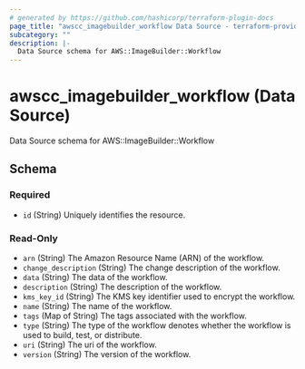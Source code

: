 ```yaml
---
# generated by https://github.com/hashicorp/terraform-plugin-docs
page_title: "awscc_imagebuilder_workflow Data Source - terraform-provider-awscc"
subcategory: ""
description: |-
  Data Source schema for AWS::ImageBuilder::Workflow
---
```


# awscc_imagebuilder_workflow (Data Source)

Data Source schema for AWS::ImageBuilder::Workflow



<!-- schema generated by tfplugindocs -->
## Schema

### Required

- `id` (String) Uniquely identifies the resource.

### Read-Only

- `arn` (String) The Amazon Resource Name (ARN) of the workflow.
- `change_description` (String) The change description of the workflow.
- `data` (String) The data of the workflow.
- `description` (String) The description of the workflow.
- `kms_key_id` (String) The KMS key identifier used to encrypt the workflow.
- `name` (String) The name of the workflow.
- `tags` (Map of String) The tags associated with the workflow.
- `type` (String) The type of the workflow denotes whether the workflow is used to build, test, or distribute.
- `uri` (String) The uri of the workflow.
- `version` (String) The version of the workflow.

